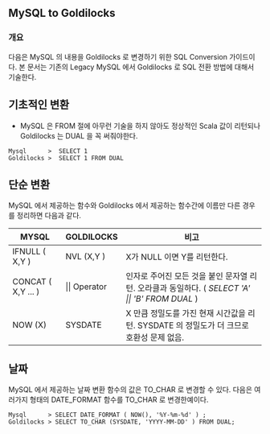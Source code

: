 ## MySQL to Goldilocks 

### 개요 

다음은 MySQL 의 내용을 Goldilocks 로 변경하기 위한 SQL Conversion 가이드이다.  본 문서는 기존의 Legacy MySQL 에서 Goldilocks 로 SQL 전환 방법에 대해서 기술한다. 

## 기초적인 변환 
* MySQL 은 FROM 절에 아무런 기술을 하지 않아도 정상적인 Scala 값이 리턴되나 Goldilocks 는 DUAL 을 꼭 써줘야한다. 

```
Mysql      >  SELECT 1  
Goldilocks >  SELECT 1 FROM DUAL 
```


## 단순 변환 

MySQL 에서 제공하는 함수와 Goldilocks 에서 제공하는 함수간에 이름만 다른 경우를 정리하면 다음과 같다. 


| MYSQL                 |  GOLDILOCKS              |   비고                                    | 
|-----------------------|--------------------------|------------------------------------------|
| IFNULL ( X,Y )        |  NVL (X,Y )              |  X가 NULL 이면 Y를 리턴한다.               | 
| CONCAT ( X,Y ...  )   |  &#124;&#124; Operator   |  인자로 주어진 모든 것을 붙인 문자열 리턴. 오라클과 동일하다. (  *SELECT 'A' &#124;&#124;    'B' FROM DUAL*  ) | 
| NOW (X)               | SYSDATE                  |  X 만큼 정밀도를 가진 현재 시간값을 리턴. SYSDATE 의 정밀도가 더 크므로 호환성 문제 없음.       |
 

## 날짜 

MySQL 에서 제공하는 날짜 변환 함수의 값은 TO_CHAR 로 변경할 수 있다. 다음은 여러가지 형태의 DATE_FORMAT 함수를 TO_CHAR 로 변경한예이다. 

```
Mysql      > SELECT DATE_FORMAT ( NOW(), '%Y-%m-%d' ) ; 
Goldilocks > SELECT TO_CHAR (SYSDATE, 'YYYY-MM-DD' ) FROM DUAL;  
```

